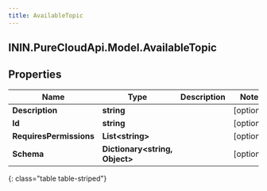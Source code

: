 ```yaml
---
title: AvailableTopic
---
```

## ININ.PureCloudApi.Model.AvailableTopic

## Properties

|Name | Type | Description | Notes|
|------------ | ------------- | ------------- | -------------|
| **Description** | **string** |  | [optional] |
| **Id** | **string** |  | [optional] |
| **RequiresPermissions** | **List&lt;string&gt;** |  | [optional] |
| **Schema** | **Dictionary&lt;string, Object&gt;** |  | [optional] |
{: class="table table-striped"}


